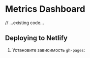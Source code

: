 # Metrics Dashboard

// ...existing code...

## Deploying to Netlify

1. Установите зависимость `gh-pages`:
   
